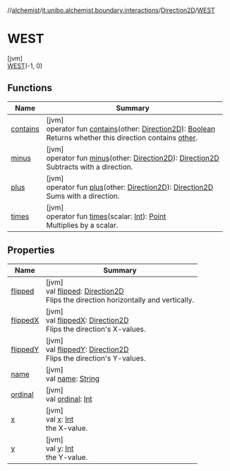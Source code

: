//[alchemist](../../../../index.md)/[it.unibo.alchemist.boundary.interactions](../../index.md)/[Direction2D](../index.md)/[WEST](index.md)

# WEST

[jvm]\
[WEST](index.md)(-1, 0)

## Functions

| Name | Summary |
|---|---|
| [contains](../contains.md) | [jvm]<br>operator fun [contains](../contains.md)(other: [Direction2D](../index.md)): [Boolean](https://kotlinlang.org/api/latest/jvm/stdlib/kotlin/-boolean/index.html)<br>Returns whether this direction contains [other](../contains.md). |
| [minus](../minus.md) | [jvm]<br>operator fun [minus](../minus.md)(other: [Direction2D](../index.md)): [Direction2D](../index.md)<br>Subtracts with a direction. |
| [plus](../plus.md) | [jvm]<br>operator fun [plus](../plus.md)(other: [Direction2D](../index.md)): [Direction2D](../index.md)<br>Sums with a direction. |
| [times](../times.md) | [jvm]<br>operator fun [times](../times.md)(scalar: [Int](https://kotlinlang.org/api/latest/jvm/stdlib/kotlin/-int/index.html)): [Point](https://docs.oracle.com/javase/8/docs/api/java/awt/Point.html)<br>Multiplies by a scalar. |

## Properties

| Name | Summary |
|---|---|
| [flipped](flipped.md) | [jvm]<br>val [flipped](flipped.md): [Direction2D](../index.md)<br>Flips the direction horizontally and vertically. |
| [flippedX](flipped-x.md) | [jvm]<br>val [flippedX](flipped-x.md): [Direction2D](../index.md)<br>Flips the direction's X-values. |
| [flippedY](flipped-y.md) | [jvm]<br>val [flippedY](flipped-y.md): [Direction2D](../index.md)<br>Flips the direction's Y-values. |
| [name](name.md) | [jvm]<br>val [name](name.md): [String](https://kotlinlang.org/api/latest/jvm/stdlib/kotlin/-string/index.html) |
| [ordinal](ordinal.md) | [jvm]<br>val [ordinal](ordinal.md): [Int](https://kotlinlang.org/api/latest/jvm/stdlib/kotlin/-int/index.html) |
| [x](x.md) | [jvm]<br>val [x](x.md): [Int](https://kotlinlang.org/api/latest/jvm/stdlib/kotlin/-int/index.html)<br>the X-value. |
| [y](y.md) | [jvm]<br>val [y](y.md): [Int](https://kotlinlang.org/api/latest/jvm/stdlib/kotlin/-int/index.html)<br>the Y-value. |
